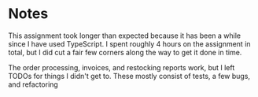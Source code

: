 # Notes

This assignment took longer than expected because it has been a while since I have used TypeScript. I spent roughly 4 hours on the assignment in total, but I did cut a fair few corners along the way to get it done in time.

The order processing, invoices, and restocking reports work, but I left TODOs for things I didn't get to. These mostly consist of tests, a few bugs, and refactoring

